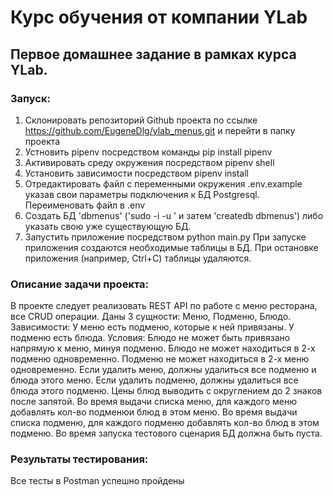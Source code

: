 # Курс обучения от компании YLab

## Первое домашнее задание в рамках курса YLab.

### Запуск:

1. Склонировать репозиторий Github проекта по ссылке https://github.com/EugeneDlg/ylab_menus.git и перейти в папку проекта
2. Устновить pipenv посредством команды pip install pipenv
3. Активировать среду окружения посредством pipenv shell
4. Установить зависимости посредством pipenv install
5. Отредактировать файл с переменными окружения .env.example указав свои параметры подключения к БД Postgresql. Переименовать файл в .env
6. Создать БД 'dbmenus' ('sudo -i -u <USER>' и затем 'createdb dbmenus') либо указать свою уже существующую БД.
7. Запустить приложение посредством python main.py
При запуске приложения создаются необходимые таблицы в БД. При остановке приложения (например, Ctrl+C) таблицы удаляются.


### Описание задачи проекта:

В проекте следует реализовать REST API по работе с меню ресторана, все CRUD операции. 
Даны 3 сущности: Меню, Подменю, Блюдо. 
Зависимости: У меню есть подменю, которые к ней привязаны. У подменю есть блюда. Условия: Блюдо не может быть привязано напрямую к меню, минуя подменю. Блюдо не может находиться в 2-х подменю одновременно. Подменю не может находиться в 2-х меню одновременно. Если удалить меню, должны удалиться все подменю и блюда этого меню. Если удалить подменю, должны удалиться все блюда этого подменю. Цены блюд выводить с округлением до 2 знаков после запятой. Во время выдачи списка меню, для каждого меню добавлять кол-во подменюи блюд в этом меню. Во время выдачи списка подменю, для каждого подменю добавлять кол-во блюд в этом подменю. 
Во время запуска тестового сценария БД должна быть пуста.

### Результаты тестирования:
Все тесты в Postman успешно пройдены 
